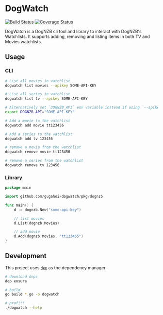 # DogWatch

[![Build Status](https://travis-ci.org/gugahoi/dogwatch.svg?branch=master)](https://travis-ci.org/gugahoi/dogwatch)
[![Coverage Status](https://coveralls.io/repos/github/gugahoi/dogwatch/badge.svg?branch=master)](https://coveralls.io/github/gugahoi/dogwatch?branch=master)

DogWatch is a DogNZB cli tool and library to interact with DogNZB's Watchlists. It supports adding, removing and listing items in both TV and Movies watchlists.

## Usage

### CLI

```bash
# List all movies in watchlist
dogwatch list movies --apikey SOME-API-KEY

# List all series in watchlist
dogwatch list tv --apikey SOME-API-KEY

# Alternatively set `DOGNZB_API` env variable instead if using `--apikey` flag
export DOGNZB_API="SOME-API-KEY"

# Add a movie to the watchlist
dogwatch add movie tt123456

# Add a seties to the watchlist
dogwatch add tv 123456

# remove a movie from the watchlist
dogwatch remove movie tt123456

# remove a series from the watchlist
dogwatch remove tv 123456
```

### Library

```go
package main

import github.com/gugahoi/dogwatch/pkg/dognzb

func main() {
    d := dognzb.New("some-api-key")

    // list movies
    d.List(dognzb.Movies)

    // add movie
    d.Add(dognzb.Movies, "tt123455")
}
```

## Development

This project uses [`dep`](https://github.com/golang/dep) as the dependency manager.

```bash
# download deps
dep ensure

# build
go build *.go -o dogwatch

# profit!
./dogwatch --help
```

